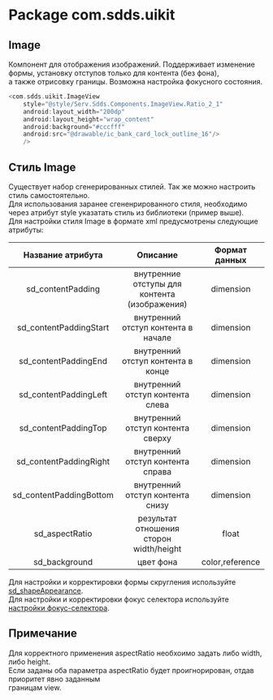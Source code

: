 # Package com.sdds.uikit

## Image

Компонент для отображения изображений. Поддерживает изменение формы, установку отступов только для контента (без фона),  
а также отрисовку границы. Возможна настройка фокусного состояния.

```kotlin
<com.sdds.uikit.ImageView
    style="@style/Serv.Sdds.Components.ImageView.Ratio_2_1"
    android:layout_width="200dp"
    android:layout_height="wrap_content"
    android:background="#cccfff"
    android:src="@drawable/ic_bank_card_lock_outline_16"/>
    />
```

## Стиль Image

Существует набор сгенерированных стилей. Так же можно настроить стиль самостоятельно.  
Для использования заранее сгененрированного стиля, необходимо через атрибут style указатать стиль из библиотеки (пример выше).  
Для настройки стиля Image в формате xml предусмотрены следующие атрибуты:

|Название атрибута|Описание|Формат данных|
|:-:|:-:|:-:|
|sd_contentPadding|внутренние отступы для контента (изображения)|dimension|
|sd_contentPaddingStart|внутренний отступ контента в начале|dimension|
|sd_contentPaddingEnd|внутренний отступ контента в конце|dimension|
|sd_contentPaddingLeft|внутренний отступ контента слева|dimension|
|sd_contentPaddingTop|внутренний отступ контента сверху|dimension|
|sd_contentPaddingRight|внутренний отступ контента справа|dimension|
|sd_contentPaddingBottom|внутренний отступ контента снизу|dimension|
|sd_aspectRatio|результат отношения сторон width/height|float|
|sd_background|цвет фона |color,reference|

Для настройки и корректировки формы скругления используйте [sd_shapeAppearance](./ShapeAppearance.md#sd_shapeappearance).  
Для настройки и корректировки фокус селектора используйте [настройки фокус-селектора](./FocusSelectorUsage.md).  

## Примечание

Для корректного применения aspectRatio необхоимо задать либо width, либо height.  
Если заданы оба параметра aspectRatio будет проигнорирован, отдав приоритет явно заданным  
границам view.
